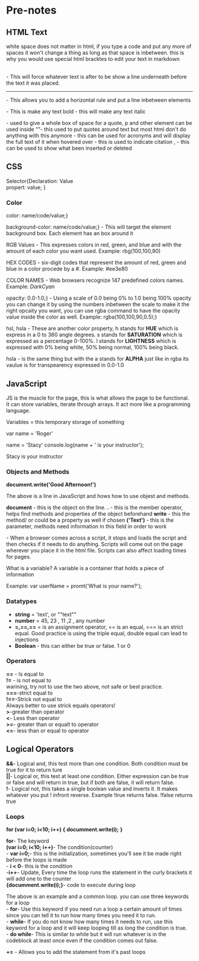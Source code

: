 # Pre-notes


## HTML Text

white space does not matter in html, if you type a code and put any more of spaces it won't change a thing as long as that space is inbetween. this is why you would use special html bracktes to edit your text in markdown

<br /> - This will force whatever text is after to be show a line underneath before the text it was placed.

<hr /> - This allows you to add a horizontal rule and put a line inbetween elements 

<strong></strong>- This is make any text bold 
<em></em>- this will make any text italic 
<blockquote></blockquote>- used to give a whole box of space for a quote, p and other element can be used inside
<q></q>- this used to put quotes around text but most html don't do anything with this anymore
<abbr title=""></abbr> - this can be used for acronyms and will display the full text of it when hovered over
<cite></cite> - this is used to indicate citation
<ins></ins>, <del></del> - this can be used to show what been inserted or deleted


## CSS 

 Selector{Declaration: Value                                
        propert: value;  }  



### Color  

color: name/code/value;}  

background-color: name/code/value;} - This will target the element background box. Each element has an box around it  

RGB Values - This expresses colors in red, green, and blue and with the amount of each color you want used. Example: rbg(100,100,90)    

HEX CODES - six-digit codes that represent the amount of red, green and blue in a color procede by a #. Example: #ee3e80  

COLOR NAMES - Web browsers recognize 147 predefined colors names. Example: *DarkCyan*  

opacity: 0.0-1.0;} - Using a scale of 0.0 being 0% to 1.0 being 100% opacity you can change it by using the numbers inbetween the scale to make it the right opcaity you want, you can use rgba command to have the opacity value inside the color as well.                     Example: rgba(100,100,90,0.5);}  

hsl, hsla - These are another color property, h stands for **HUE** which is express in a 0 to 360 angle degrees. s stands for **SATURATION** which is expressed as a percentage 0-100%. l stands for **LIGHTNESS** which is expressed with 0% being white, 50% being normal, 100% being black.  

hsla - is the same thing but with the a stands for **ALPHA** just like in rgba its vaulue is for transpearency expressed in 0.0-1.0


## JavaScript

JS is the muscle for the page, this is what allows the page to be functional. It can store variables, iterate through arrays. It act more like a programming language. 

Variables =  this temporary storage of something

var name = 'Roger'

name = 'Stacy'
console.log(name + ' is your instructor');

Stacy is your instructor 


### Objects and Methods

**document.write('Good Afternoon!')**

The above is a line in JavaScript and hows how to use objest and methods. 

**document** - this is the object on the line.
**.** - this is the member operator, helps find methods and properties of the object beforehand
**write** - this the method/ or could be a property as well if chosen
**('Text')** - this is the parameter, methods need information in this field in order to work

<script></script> - When a browser comes across a script, it stops and loads the script and then checks if it needs to do anything. Scripts will come out on the page wherever you place it in the html file. Scripts can also affect loading times for pages.  
What is a variable?
A variable is a container that holds a piece of information  

Example: var userName = promt('What is your name?');


### Datatypes

- **string** = 'text', or ""text"" 
- **number** = 45, 23 , 11 ,2 , any number 
- **=,==,==** = is an assignment operator, == is an equal, === is an strict equal. Good practice is using the triple equal, double equal can lead to injections   
- **Boolean** - this can either be true or false. 1 or 0

### Operators  

**==** - Is equal to  
**!=** - is not equal to  
warining, try not to use the two above, not safe or best practice.  
**===**-strict equal to  
**!==**-Strick not equal to  
Always better to use strick equals operators!  
**>**-greater than operator  
**<**- Less than operator  
**>=**- greater than or equalt to operator  
**<=**- less than or equal to operator  

## Logical Operators  

**&&**- Logical and, this test more than one condition. Both condition must be true for it to return ture  
**||**- Logical or, this test at least one condition. Either expression can be true or false and will return in true, but if both are false, it will return false.  
**!**- Logical not, this takes a single boolean value and inverts it. It makes whatever you put ! infront reverse. Example !true returns false. !false returns true  

### Loops  

**for (var i=0; i<10; i++) {**
    **documment.write(i);**
**}**  

**for**- The keyword  
**(var i=0; i<10; i++)**- The condition(counter)  
    - **var i=0;**- this is the initialization, sometimes you'll see it be made right before the loops is made  
    - **i < 0**- this is the condition  
    -**i++**- Update, Every time the loop runs the statement in the curly brackets it will add one to the counter  
**{documment.write(i);}**- code to execute during loop  

The above is an example and a common loop. you can use three keywords for a loop  
    - **for**- Use this keyword if you need run a loop a certain amount of times since you can tell it to run how many times you need it to run.  
    - **while**- If you do not know how many times it needs to run, use this keyword for a loop and it will keep looping till as long the condition is true.  
    - **do while**- This is similar to while but it will run whatever is in the codeblock at least once even if the condition comes out false.  

**+=** - Allows you to add the statement from it's past loops  